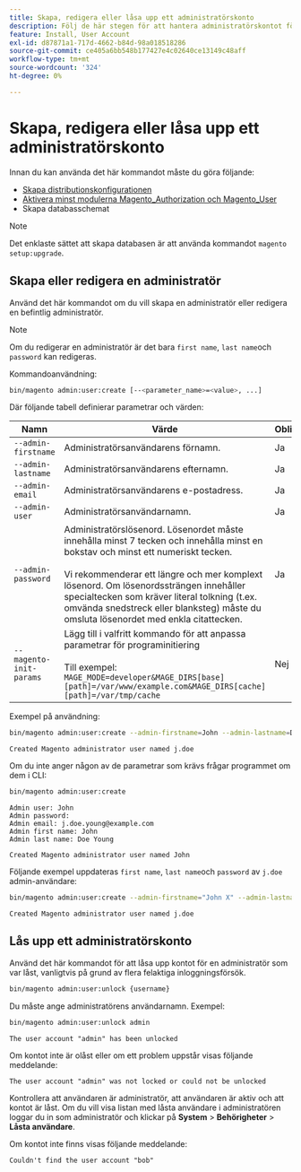```yaml
---
title: Skapa, redigera eller låsa upp ett administratörskonto
description: Följ de här stegen för att hantera administratörskontot för ditt Adobe Commerce- eller Magento Open Source Admin-program.
feature: Install, User Account
exl-id: d87871a1-717d-4662-b84d-98a018518286
source-git-commit: ce405a6bb548b177427e4c02640ce13149c48aff
workflow-type: tm+mt
source-wordcount: '324'
ht-degree: 0%

---
```


# Skapa, redigera eller låsa upp ett administratörskonto

Innan du kan använda det här kommandot måste du göra följande:

- [Skapa distributionskonfigurationen](deployment.md)
- [Aktivera minst modulerna Magento_Authorization och Magento_User](manage-modules.md)
- Skapa databasschemat

>[!NOTE]
>
>Det enklaste sättet att skapa databasen är att använda kommandot `magento setup:upgrade`.

## Skapa eller redigera en administratör

Använd det här kommandot om du vill skapa en administratör eller redigera en befintlig administratör.

>[!NOTE]
>
>Om du redigerar en administratör är det bara `first name`, `last name`och `password` kan redigeras.

Kommandoanvändning:

```bash
bin/magento admin:user:create [--<parameter_name>=<value>, ...]
```

Där följande tabell definierar parametrar och värden:

| Namn | Värde | Obligatoriskt? |
|--- |--- |--- |
| `--admin-firstname` | Administratörsanvändarens förnamn. | Ja |
| `--admin-lastname` | Administratörsanvändarens efternamn. | Ja |
| `--admin-email` | Administratörsanvändarens e-postadress. | Ja |
| `--admin-user` | Administratörsanvändarnamn. | Ja |
| `--admin-password` | Administratörslösenord. Lösenordet måste innehålla minst 7 tecken och innehålla minst en bokstav och minst ett numeriskt tecken. <br><br>Vi rekommenderar ett längre och mer komplext lösenord. Om lösenordssträngen innehåller specialtecken som kräver literal tolkning (t.ex. omvända snedstreck eller blanksteg) måste du omsluta lösenordet med enkla citattecken. | Ja |
| `--magento-init-params` | Lägg till i valfritt kommando för att anpassa parametrar för programinitiering<br/><br/>Till exempel: `MAGE_MODE=developer&MAGE_DIRS[base][path]=/var/www/example.com&MAGE_DIRS[cache][path]=/var/tmp/cache` | Nej |

Exempel på användning:

```bash
bin/magento admin:user:create --admin-firstname=John --admin-lastname=Doe --admin-email=j.doe@example.com --admin-user=j.doe --admin-password=A0b9%t3g
```

```terminal
Created Magento administrator user named j.doe
```

Om du inte anger någon av de parametrar som krävs frågar programmet om dem i CLI:

```bash
bin/magento admin:user:create
```

```terminal
Admin user: John
Admin password:
Admin email: j.doe.young@example.com
Admin first name: John
Admin last name: Doe Young
```

```terminal
Created Magento administrator user named John
```

Följande exempel uppdateras `first name`, `last name`och `password` av `j.doe` admin-användare:

```bash
bin/magento admin:user:create --admin-firstname="John X" --admin-lastname="Doe X" --admin-email=j.doe@example.com --admin-user=j.doe --admin-password=A1234567
```

```terminal
Created Magento administrator user named j.doe
```

## Lås upp ett administratörskonto

Använd det här kommandot för att låsa upp kontot för en administratör som var låst, vanligtvis på grund av flera felaktiga inloggningsförsök.

```bash
bin/magento admin:user:unlock {username}
```

Du måste ange administratörens användarnamn. Exempel:

```bash
bin/magento admin:user:unlock admin
```

```terminal
The user account "admin" has been unlocked
```

Om kontot inte är olåst eller om ett problem uppstår visas följande meddelande:

```terminal
The user account "admin" was not locked or could not be unlocked
```

Kontrollera att användaren är administratör, att användaren är aktiv och att kontot är låst. Om du vill visa listan med låsta användare i administratören loggar du in som administratör och klickar på **System** > **Behörigheter** > **Låsta användare**.

Om kontot inte finns visas följande meddelande:

```terminal
Couldn't find the user account "bob"
```
